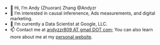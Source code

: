 - 👋 Hi, I’m Andy (Zhuoran) Zhang @Andyzr
- 👀 I’m interested in causal inferenence, Ads measurements, and digital marketing.
- 🌱 I’m currently a Data Scientist at Google, LLC.
- 📫 Contact me at [andyzzr809 AT gmail DOT com](mailto:andyzzr809@gmail.com); You can also learn more about me at my [personal website](https://www.zhangzr.net).

<!---
Andyzr/Andyzr is a ✨ special ✨ repository because its `README.md` (this file) appears on your GitHub profile.
You can click the Preview link to take a look at your changes.
--->
